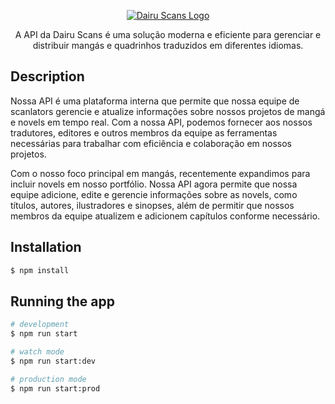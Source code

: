 <p align="center">
  <a href="https://dairuscans.wordpress.com" target="blank"><img src="https://dairuscans.files.wordpress.com/2023/04/dairu-logo-8.png?w=250" alt="Dairu Scans Logo" /></a>
</p>

  <p align="center">A API da Dairu Scans é uma solução moderna e eficiente para gerenciar e distribuir mangás e quadrinhos traduzidos em diferentes idiomas.</p>

## Description

Nossa API é uma plataforma interna que permite que nossa equipe de scanlators gerencie e atualize informações sobre nossos projetos de mangá e novels em tempo real. Com a nossa API, podemos fornecer aos nossos tradutores, editores e outros membros da equipe as ferramentas necessárias para trabalhar com eficiência e colaboração em nossos projetos.

Com o nosso foco principal em mangás, recentemente expandimos para incluir novels em nosso portfólio. Nossa API agora permite que nossa equipe adicione, edite e gerencie informações sobre as novels, como títulos, autores, ilustradores e sinopses, além de permitir que nossos membros da equipe atualizem e adicionem capítulos conforme necessário.

## Installation

```bash
$ npm install
```

## Running the app

```bash
# development
$ npm run start

# watch mode
$ npm run start:dev

# production mode
$ npm run start:prod
```
